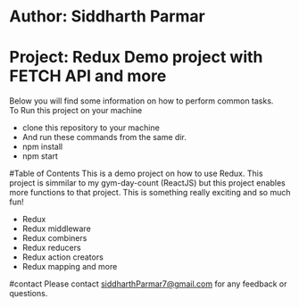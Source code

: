 # Author: Siddharth Parmar
# Project: Redux Demo project with FETCH API and more

Below you will find some information on how to perform common tasks. <br>
To Run this project on your machine
- clone this repository to your machine
- And run these commands from the same dir.
- npm install
- npm start

#Table of Contents
This is a demo project on how to use Redux. This project is simmilar to my gym-day-count (ReactJS) but this project enables more functions to that project. This is something really exciting and so much fun!

- Redux
- Redux middleware
- Redux combiners
- Redux reducers
- Redux action creators
- Redux mapping and more

#contact
Please contact siddharthParmar7@gmail.com for any feedback or questions.